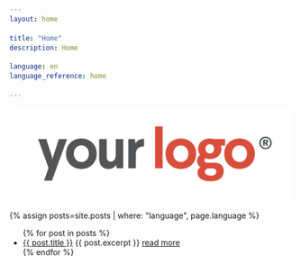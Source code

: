 ```yaml
---
layout: home

title: "Home"
description: Home

language: en
language_reference: home

---
```

<img src="/assets/img/dark-logo.png" alt="">


<!-- <div style="padding: 1.5rem;">
    <div class="flex">
        <p>You can choose your preferred language to navigate through the site.</p>

    </div>
    <hr style="opacity: 0.1;">
  </div> -->
  
{% assign posts=site.posts | where: "language", page.language %}

<ul class="post-item-list">
  {% for post in posts %}
    <li class="post-item">
        <a class="post-item-title" href="{{ post.url }}">{{ post.title }}</a>
      {{ post.excerpt }} <a class="post-item-excerpt" href="{{ post.url }}">read more</a>
    </li>
  {% endfor %}
</ul>

